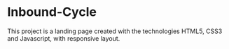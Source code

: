 # Inbound-Cycle
This project is a landing page created with the technologies HTML5, CSS3 and Javascript, with responsive layout.
